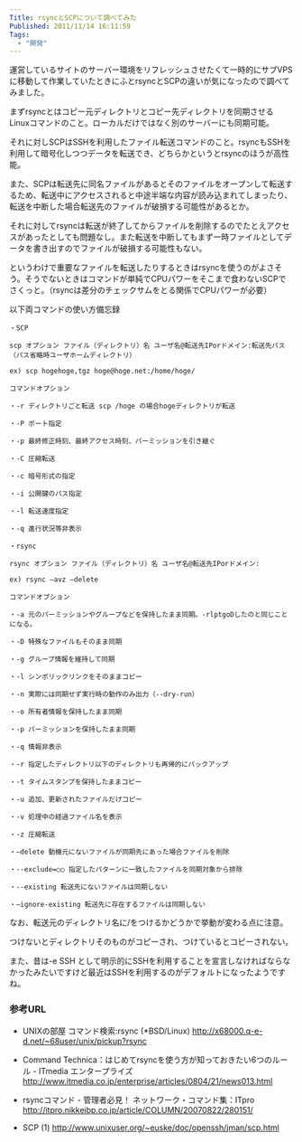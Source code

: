 ```yaml
---
Title: rsyncとSCPについて調べてみた
Published: 2011/11/14 16:11:59
Tags:
  - "開発"
---
```

運営しているサイトのサーバー環境をリフレッシュさせたくて一時的にサブVPSに移動して作業していたときにふとrsyncとSCPの違いが気になったので調べてみました。

まずrsyncとはコピー元ディレクトリとコピー先ディレクトリを同期させるLinuxコマンドのこと。ローカルだけではなく別のサーバーにも同期可能。

それに対しSCPはSSHを利用したファイル転送コマンドのこと。rsyncもSSHを利用して暗号化しつつデータを転送でき、どちらかというとrsyncのほうが高性能。

また、SCPは転送先に同名ファイルがあるとそのファイルをオープンして転送するため、転送中にアクセスされると中途半端な内容が読み込まれてしまったり、転送を中断した場合転送先のファイルが破損する可能性があるとか。

それに対してrsyncは転送が終了してからファイルを削除するのでたとえアクセスがあったとしても問題なし。また転送を中断してもまず一時ファイルとしてデータを書き出すのでファイルが破損する可能性もない。

というわけで重要なファイルを転送したりするときはrsyncを使うのがよさそう。そうでないときはコマンドが単純でCPUパワーをそこまで食わないSCPでさくっと。（rsyncは差分のチェックサムをとる関係でCPUパワーが必要）

<!-- more -->

以下両コマンドの使い方備忘録

``` text
・SCP

scp オプション ファイル（ディレクトリ）名 ユーザ名@転送先IPorドメイン:転送先パス （パス省略時ユーザホームディレクトリ）

ex) scp hogehoge,tgz hoge@hoge.net:/home/hoge/

コマンドオプション

・-r ディレクトリごと転送 scp /hoge の場合hogeディレクトリが転送

・-P ポート指定

・-p 最終修正時刻、最終アクセス時刻、パーミッションを引き継ぐ

・-C 圧縮転送

・-c 暗号形式の指定

・-i 公開鍵のパス指定

・-l 転送速度指定

・-q 進行状況等非表示

・rsync

rsync オプション ファイル（ディレクトリ）名 ユーザ名@転送先IPorドメイン:

ex) rsync –avz –delete

コマンドオプション

・-a 元のパーミッションやグループなどを保持したまま同期。-rlptgoDしたのと同じことになる。

・-D 特殊なファイルもそのまま同期

・-g グループ情報を維持して同期

・-l シンボリックリンクをそのままコピー

・-n 実際には同期せず実行時の動作のみ出力（--dry-run）

・-o 所有者情報を保持したまま同期

・-p パーミッションを保持したまま同期

・-q 情報非表示

・-r 指定したディレクトリ以下のディレクトリも再帰的にバックアップ

・-t タイムスタンプを保持したままコピー

・-u 追加、更新されたファイルだけコピー

・-v 処理中の経過ファイル名を表示

・-z 圧縮転送

・—delete 動機元にないファイルが同期先にあった場合ファイルを削除

・--exclude=○○ 指定したパターンに一致したファイルを同期対象から排除

・--existing 転送先にないファイルは同期しない

・—ignore-existing 転送先に存在するファイルは同期しない
```

なお、転送元のディレクトリ名に/をつけるかどうかで挙動が変わる点に注意。

つけないとディレクトリそのものがコピーされ、つけているとコピーされない。

また、昔は-e SSH として明示的にSSHを利用することを宣言しなければならなかったみたいですけど最近はSSHを利用するのがデフォルトになったようですね。

### 参考URL

- UNIXの部屋 コマンド検索:rsync (*BSD/Linux)
http://x68000.q-e-d.net/~68user/unix/pickup?rsync

- Command Technica：はじめてrsyncを使う方が知っておきたい6つのルール - ITmedia エンタープライズ
http://www.itmedia.co.jp/enterprise/articles/0804/21/news013.html

- rsyncコマンド - 管理者必見！ ネットワーク・コマンド集：ITpro
http://itpro.nikkeibp.co.jp/article/COLUMN/20070822/280151/

- SCP (1)
http://www.unixuser.org/~euske/doc/openssh/jman/scp.html